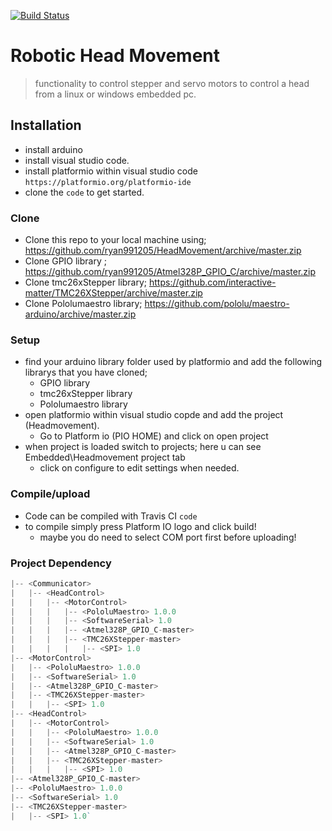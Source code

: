 [![Build Status](https://travis-ci.com/ryan991205/HeadMovement.svg?branch=master)](https://travis-ci.com/ryan991205/HeadMovement)

# Robotic Head Movement
> functionality to control stepper and servo motors to control a head from a linux or windows embedded pc.



## Installation
- install arduino
- install visual studio code.
- install platformio within visual studio code `https://platformio.org/platformio-ide`
- clone the `code` to get started.

### Clone
- Clone this repo to your local machine using; https://github.com/ryan991205/HeadMovement/archive/master.zip
- Clone GPIO library ; https://github.com/ryan991205/Atmel328P_GPIO_C/archive/master.zip
- Clone tmc26xStepper library; https://github.com/interactive-matter/TMC26XStepper/archive/master.zip
- Clone Pololumaestro library; https://github.com/pololu/maestro-arduino/archive/master.zip

### Setup

- find your arduino library folder used by platformio and add the following librarys that you have cloned;
  - GPIO library
  - tmc26xStepper library
  - Pololumaestro library
- open platformio within visual studio copde and add the project (Headmovement).
  - Go to Platform io (PIO HOME) and click on open project
- when project is loaded switch to projects; here u can see Embedded\Headmovement project tab
  - click on configure to edit settings when needed. 

### Compile/upload
- Code can be compiled with Travis CI `code` 
- to compile simply press Platform IO logo and click build!
  - maybe you do need to select COM port first before uploading!
 
 
 
### Project Dependency 
```javascript
|-- <Communicator>
|   |-- <HeadControl>
|   |   |-- <MotorControl>
|   |   |   |-- <PololuMaestro> 1.0.0
|   |   |   |-- <SoftwareSerial> 1.0
|   |   |   |-- <Atmel328P_GPIO_C-master>
|   |   |   |-- <TMC26XStepper-master>
|   |   |   |   |-- <SPI> 1.0
|-- <MotorControl>
|   |-- <PololuMaestro> 1.0.0
|   |-- <SoftwareSerial> 1.0
|   |-- <Atmel328P_GPIO_C-master>
|   |-- <TMC26XStepper-master>
|   |   |-- <SPI> 1.0
|-- <HeadControl>
|   |-- <MotorControl>
|   |   |-- <PololuMaestro> 1.0.0
|   |   |-- <SoftwareSerial> 1.0
|   |   |-- <Atmel328P_GPIO_C-master>
|   |   |-- <TMC26XStepper-master>
|   |   |   |-- <SPI> 1.0
|-- <Atmel328P_GPIO_C-master>
|-- <PololuMaestro> 1.0.0
|-- <SoftwareSerial> 1.0
|-- <TMC26XStepper-master>
|   |-- <SPI> 1.0`
```
